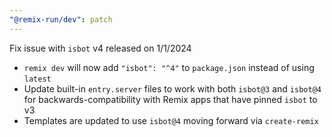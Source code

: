 ```yaml
---
"@remix-run/dev": patch
---
```


Fix issue with `isbot` v4 released on 1/1/2024

- `remix dev` will now add `"isbot": "^4"` to `package.json` instead of using `latest`
- Update built-in `entry.server` files to work with both `isbot@3` and `isbot@4` for backwards-compatibility with Remix apps that have pinned `isbot` to v3
- Templates are updated to use `isbot@4` moving forward via `create-remix`
